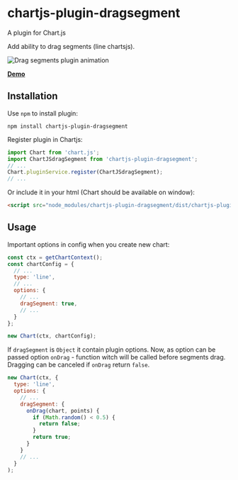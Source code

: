 # chartjs-plugin-dragsegment

A plugin for Chart.js

Add ability to drag segments (line chartsjs).

![Drag segments plugin animation](http://188.138.207.175/chartjs/voltage.gif)

**[Demo](http://188.138.207.175/chartjs/)**

## Installation

Use `npm` to install plugin:

```
npm install chartjs-plugin-dragsegment
```

Register plugin in Chartjs:

```js
import Chart from 'chart.js';
import ChartJSdragSegment from 'chartjs-plugin-dragsegment';
// ...
Chart.pluginService.register(ChartJSdragSegment);
// ...
```

Or include it in your html (Chart should be available on window):

```html
<script src="node_modules/chartjs-plugin-dragsegment/dist/chartjs-plugin-dragsegment.min.js"></script>
```

## Usage

Important options in config when you create new chart:

```js
const ctx = getChartContext();
const chartConfig = {
  // ...
  type: 'line',
  // ...
  options: {
    // ...
    dragSegment: true,
    // ...
  }
};

new Chart(ctx, chartConfig);
```

If `dragSegment` is `Object` it contain plugin options. Now, as option can be passed option `onDrag` - function witch will be called before segments drag. Dragging can be canceled if `onDrag` return `false`.

```js
new Chart(ctx, {
  type: 'line',
  options: {
    // ...
    dragSegment: {
      onDrag(chart, points) {
        if (Math.random() < 0.5) {
          return false;
        }
        return true;
      }
    }
    // ...
  }
);
```
